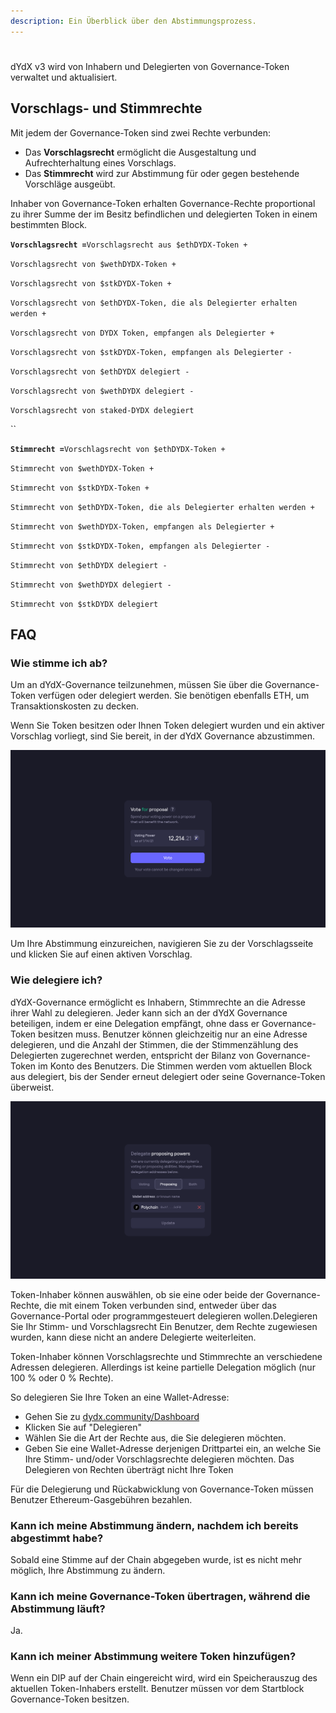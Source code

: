 ```yaml
---
description: Ein Überblick über den Abstimmungsprozess.
---
```


#

dYdX v3 wird von Inhabern und Delegierten von Governance-Token verwaltet und aktualisiert.

## **Vorschlags- und Stimmrechte**

Mit jedem der Governance-Token sind zwei Rechte verbunden:

* Das **Vorschlagsrecht** ermöglicht die Ausgestaltung und Aufrechterhaltung eines Vorschlags.
* Das **Stimmrecht** wird zur Abstimmung für oder gegen bestehende Vorschläge ausgeübt.

Inhaber von Governance-Token erhalten Governance-Rechte proportional zu ihrer Summe der im Besitz befindlichen und delegierten Token in einem bestimmten Block.

**`Vorschlagsrecht =`**`Vorschlagsrecht aus $ethDYDX-Token +`

`Vorschlagsrecht von $wethDYDX-Token +`

`Vorschlagsrecht von $stkDYDX-Token +`

`Vorschlagsrecht von $ethDYDX-Token, die als Delegierter erhalten werden +`

`Vorschlagsrecht von DYDX Token, empfangen als Delegierter +`

`Vorschlagsrecht von $stkDYDX-Token, empfangen als Delegierter -`

`Vorschlagsrecht von $ethDYDX delegiert -`

`Vorschlagsrecht von $wethDYDX delegiert -`

`Vorschlagsrecht von staked-DYDX delegiert`

\`\`

**`Stimmrecht =`**`Vorschlagsrecht von $ethDYDX-Token +`

`Stimmrecht von $wethDYDX-Token +`

`Stimmrecht von $stkDYDX-Token +`

`Stimmrecht von $ethDYDX-Token, die als Delegierter erhalten werden +`

`Stimmrecht von $wethDYDX-Token, empfangen als Delegierter +`

`Stimmrecht von $stkDYDX-Token, empfangen als Delegierter -`

`Stimmrecht von $ethDYDX delegiert -`

`Stimmrecht von $wethDYDX delegiert -`

`Stimmrecht von $stkDYDX delegiert`

## FAQ

### Wie stimme ich ab?

Um an dYdX-Governance teilzunehmen, müssen Sie über die Governance-Token verfügen oder delegiert werden. Sie benötigen ebenfalls ETH, um Transaktionskosten zu decken.

Wenn Sie Token besitzen oder Ihnen Token delegiert wurden und ein aktiver Vorschlag vorliegt, sind Sie bereit, in der dYdX Governance abzustimmen.

![Geben Sie ihre Stimme ab, indem sie von Ihren Stimmrechten Gebrauch machen](../.gitbook/assets/1-voting-power.png)

Um Ihre Abstimmung einzureichen, navigieren Sie zu der Vorschlagsseite und klicken Sie auf einen aktiven Vorschlag.

### **Wie delegiere ich?**

dYdX-Governance ermöglicht es Inhabern, Stimmrechte an die Adresse ihrer Wahl zu delegieren. Jeder kann sich an der dYdX Governance beteiligen, indem er eine Delegation empfängt, ohne dass er Governance-Token besitzen muss. Benutzer können gleichzeitig nur an eine Adresse delegieren, und die Anzahl der Stimmen, die der Stimmenzählung des Delegierten zugerechnet werden, entspricht der Bilanz von Governance-Token im Konto des Benutzers. Die Stimmen werden vom aktuellen Block aus delegiert, bis der Sender erneut delegiert oder seine Governance-Token überweist.

![Weisen Sie anderen ihre Stimm- und Vorschlagsrechte zu](../.gitbook/assets/1-delegate-power.png)

Token-Inhaber können auswählen, ob sie eine oder beide der Governance-Rechte, die mit einem Token verbunden sind, entweder über das Governance-Portal oder programmgesteuert delegieren wollen.Delegieren Sie Ihr Stimm- und Vorschlagsrecht Ein Benutzer, dem Rechte zugewiesen wurden, kann diese nicht an andere Delegierte weiterleiten.

Token-Inhaber können Vorschlagsrechte und Stimmrechte an verschiedene Adressen delegieren. Allerdings ist keine partielle Delegation möglich (nur 100 % oder 0 % Rechte).

So delegieren Sie Ihre Token an eine Wallet-Adresse:

* Gehen Sie zu [dydx.community/Dashboard](https://dydx.community/dashboard)
* Klicken Sie auf "Delegieren"
* Wählen Sie die Art der Rechte aus, die Sie delegieren möchten.
* Geben Sie eine Wallet-Adresse derjenigen Drittpartei ein, an welche Sie Ihre Stimm- und/oder Vorschlagsrechte delegieren möchten. Das Delegieren von Rechten überträgt nicht Ihre Token

Für die Delegierung und Rückabwicklung von Governance-Token müssen Benutzer Ethereum-Gasgebühren bezahlen.

### Kann ich meine Abstimmung ändern, nachdem ich bereits abgestimmt habe?

Sobald eine Stimme auf der Chain abgegeben wurde, ist es nicht mehr möglich, Ihre Abstimmung zu ändern.

### Kann ich meine Governance-Token übertragen, während die Abstimmung läuft?

Ja.

### Kann ich meiner Abstimmung weitere Token hinzufügen?

Wenn ein DIP auf der Chain eingereicht wird, wird ein Speicherauszug des aktuellen Token-Inhabers erstellt. Benutzer müssen vor dem Startblock Governance-Token besitzen.
